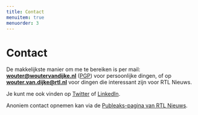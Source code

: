 ```yaml
---
title: Contact
menuitem: true
menuorder: 3
---
```


# Contact
De makkelijkste manier om me te bereiken is per mail:
**wouter@woutervandijke.nl** ([PGP](https://pgp.mit.edu/pks/lookup?search=0x25F66E03&op=vindex)) voor persoonlijke dingen, of op **wouter.van.dijke@rtl.nl** voor dingen die interessant zijn voor RTL Nieuws.

Je kunt me ook vinden op [Twitter](https://www.twitter.com/woutervd) of [LinkedIn](https://www.linkedin.com/in/woutervandijke/).

Anoniem contact opnemen kan via de [Publeaks-pagina van RTL Nieuws](https://secure.publeaks.nl/s/rtlnieuws.html).